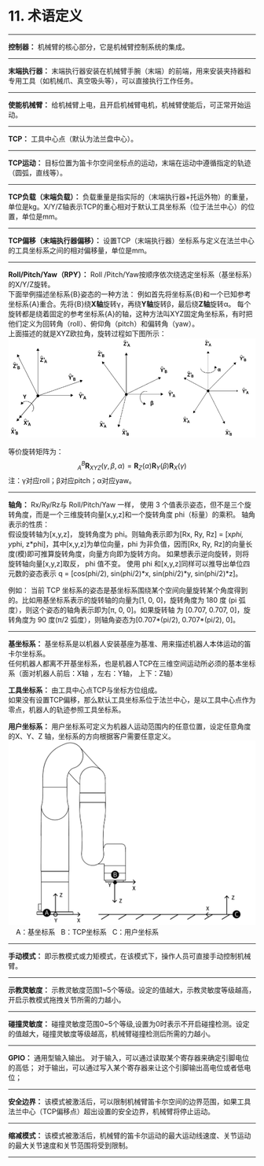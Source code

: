 # 11. 术语定义

***
**控制器：** 机械臂的核心部分，它是机械臂控制系统的集成。 

***
**末端执行器：** 末端执行器安装在机械臂手腕（末端）的前端，用来安装夹持器和专用工具（如机械爪、真空吸头等），可以直接执行工作任务。  
***
**使能机械臂：** 给机械臂上电，且开启机械臂电机，机械臂使能后，可正常开始运动。  
***
**TCP：** 工具中心点（默认为法兰盘中心）。  
***
**TCP运动：** 目标位置为笛卡尔空间坐标点的运动，末端在运动中遵循指定的轨迹（圆弧，直线等）。  
***
**TCP负载（末端负载）：** 负载重量是指实际的（末端执行器+托运外物）的重量，单位是kg。X/Y/Z轴表示TCP的重心相对于默认工具坐标系（位于法兰中心）的位置，单位是mm。  
***
**TCP偏移（末端执行器偏移）：** 设置TCP（末端执行器）坐标系与定义在法兰中心的工具坐标系之间的相对偏移量，单位是mm。 
***
**Roll/Pitch/Yaw（RPY）：** Roll /Pitch/Yaw按顺序依次绕选定坐标系（基坐标系）的X/Y/Z旋转。  
下面举例描述坐标系{B}姿态的一种方法：
例如首先将坐标系{B}和一个已知参考坐标系{A}重合。先将{B}绕**X轴**旋转γ，再绕**Y轴**旋转β，最后绕**Z轴**旋转α。
每个旋转都是绕着固定的参考坐标系{A}的轴，这种方法叫XYZ固定角坐标系，有时把他们定义为回转角（roll）、俯仰角（pitch）和偏转角（yaw）。  
上面描述的就是XYZ欧拉角，旋转过程如下图所示：
![](assets/RPY.png)  
  
  等价旋转矩阵为：  
$$ 
{{}^B_A \mathbf{R}_{XYZ}(\gamma, \beta, \alpha) = \mathbf{R}_Z(\alpha)\mathbf{R}_Y(\beta)\mathbf{R}_X(\gamma)}
$$
注：γ对应roll；β对应pitch；α对应yaw。  
***

**轴角：** Rx/Ry/Rz与 Roll/Pitch/Yaw 一样， 使用 3 个值表示姿态，但不是三个旋转角度，而是一个三维旋转向量[x,y,z]和一个旋转角度 phi（标量）的乘积。
轴角表示的性质：  
假设旋转轴为[x,y,z]， 旋转角度为 phi。则轴角表示即为[Rx, Ry, Rz] = [x*phi, y*phi, z*phi]，其中[x,y,z]为单位向量，phi 为非负值，因而[Rx, Ry, Rz]的向量长度(模)即可推算旋转角度，向量方向即为旋转方向。
如果想表示逆向旋转，则将旋转轴向量[x,y,z]取反， phi 值不变。
使用 phi 和[x,y,z]同样可以推导出单位四元数的姿态表示 q = [cos(phi/2), sin(phi/2)*x, sin(phi/2)*y, sin(phi/2)*z]。  

例如：
当前 TCP 坐标系的姿态是基坐标系围绕某个空间向量旋转某个角度得到的。比如用基坐标系表示的旋转轴的向量为[1, 0, 0]，旋转角度为 180 度 (pi 弧度），则这个姿态的轴角表示即为[π, 0, 0]。如果旋转轴
为 [0.707, 0.707, 0]，旋转角度为 90 度(π/2 弧度），则轴角姿态为[0.707*(pi/2), 0.707*(pi/2), 0]。
***
**基坐标系：** 基坐标系是以机器人安装基座为基准、用来描述机器人本体运动的笛卡尔坐标系。  
任何机器人都离不开基坐标系，也是机器人TCP在三维空间运动所必须的基本坐标系（面对机器人前后：X轴 ，左右：Y轴， 上下：Z轴）

**工具坐标系：** 由工具中心点TCP与坐标方位组成。  
如果没有设置TCP偏移，那么默认工具坐标系位于法兰中心，是以工具中心点作为零点，机器人的轨迹参照工具坐标系。  

**用户坐标系：** 用户坐标系可定义为机器人运动范围内的任意位置，设定任意角度的X、Y、Z 轴，坐标系的方向根据客户需要任意定义。
![](assets/settings_coor_1_cn.png)
&nbsp;&nbsp;&nbsp;&nbsp;A：基坐标系&nbsp;&nbsp;&nbsp;B：TCP坐标系&nbsp;&nbsp;&nbsp;C：用户坐标系 
***
**手动模式：** 即示教模式或力矩模式，在该模式下，操作人员可直接手动控制机械臂。
***
**示教灵敏度：** 示教灵敏度范围1~5个等级。设定的值越大，示教灵敏度等级越高，开启示教模式拖拽关节所需的力越小。
***
**碰撞灵敏度：** 碰撞灵敏度范围0~5个等级,设置为0时表示不开启碰撞检测。设定的值越大，碰撞灵敏度等级越高，机械臂碰撞检测后所需的力越小。
***
**GPIO：** 通用型输入输出。
对于输入，可以通过读取某个寄存器来确定引脚电位的高低；
对于输出，可以通过写入某个寄存器来让这个引脚输出高电位或者低电位；
***
**安全边界：** 该模式被激活后，可以限制机械臂笛卡尔空间的边界范围，如果工具法兰中心（TCP偏移点）超出设置的安全边界，机械臂将停止运动。
***
**缩减模式：** 该模式被激活后，机械臂的笛卡尔运动的最大运动线速度、关节运动的最大关节速度和关节范围将受到限制。
***